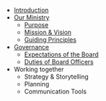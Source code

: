 - [Introduction](00-introduction.md)
- [Our Ministry](1.0-ministry.md)
  - [Purpose](1.1-purpose.md)
  - [Mission & Vision](1.2-mission-vision.md)
  - [Guiding Principles](1.3-core-values.md)
- [Governance](2.0-governance.md)
  - [Expectations of the Board](2.1-board-responsibilites.md)
  - [Duties of Board Officers](2.2-board-officers.md)
- Working together
  - Strategy & Storytelling
  - Planning
  - Communication Tools
